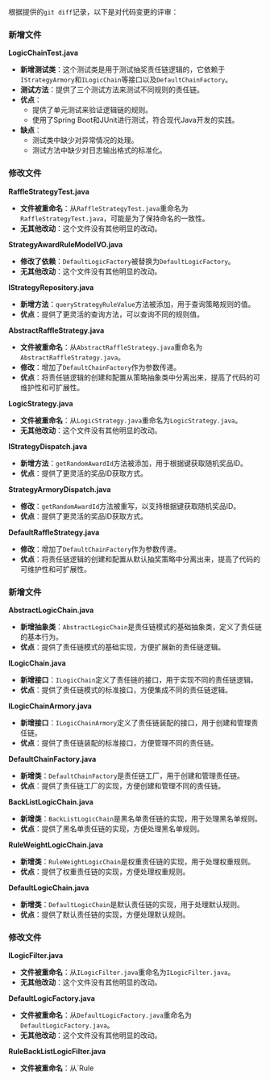 根据提供的`git diff`记录，以下是对代码变更的评审：

### 新增文件

**LogicChainTest.java**

- **新增测试类**：这个测试类是用于测试抽奖责任链逻辑的，它依赖于`IStrategyArmory`和`ILogicChain`等接口以及`DefaultChainFactory`。
- **测试方法**：提供了三个测试方法来测试不同规则的责任链。
- **优点**：
  - 提供了单元测试来验证逻辑链的规则。
  - 使用了Spring Boot和JUnit进行测试，符合现代Java开发的实践。
- **缺点**：
  - 测试类中缺少对异常情况的处理。
  - 测试方法中缺少对日志输出格式的标准化。

### 修改文件

**RaffleStrategyTest.java**

- **文件被重命名**：从`RaffleStrategyTest.java`重命名为`RaffleStrategyTest.java`，可能是为了保持命名的一致性。
- **无其他改动**：这个文件没有其他明显的改动。

**StrategyAwardRuleModelVO.java**

- **修改了依赖**：`DefaultLogicFactory`被替换为`DefaultLogicFactory`。
- **无其他改动**：这个文件没有其他明显的改动。

**IStrategyRepository.java**

- **新增方法**：`queryStrategyRuleValue`方法被添加，用于查询策略规则的值。
- **优点**：提供了更灵活的查询方法，可以查询不同的规则值。

**AbstractRaffleStrategy.java**

- **文件被重命名**：从`AbstractRaffleStrategy.java`重命名为`AbstractRaffleStrategy.java`。
- **修改**：增加了`DefaultChainFactory`作为参数传递。
- **优点**：将责任链逻辑的创建和配置从策略抽象类中分离出来，提高了代码的可维护性和可扩展性。

**LogicStrategy.java**

- **文件被重命名**：从`LogicStrategy.java`重命名为`LogicStrategy.java`。
- **无其他改动**：这个文件没有其他明显的改动。

**IStrategyDispatch.java**

- **新增方法**：`getRandomAwardId`方法被添加，用于根据键获取随机奖品ID。
- **优点**：提供了更灵活的奖品ID获取方式。

**StrategyArmoryDispatch.java**

- **修改**：`getRandomAwardId`方法被重写，以支持根据键获取随机奖品ID。
- **优点**：提供了更灵活的奖品ID获取方式。

**DefaultRaffleStrategy.java**

- **修改**：增加了`DefaultChainFactory`作为参数传递。
- **优点**：将责任链逻辑的创建和配置从默认抽奖策略中分离出来，提高了代码的可维护性和可扩展性。

### 新增文件

**AbstractLogicChain.java**

- **新增抽象类**：`AbstractLogicChain`是责任链模式的基础抽象类，定义了责任链的基本行为。
- **优点**：提供了责任链模式的基础实现，方便扩展新的责任链逻辑。

**ILogicChain.java**

- **新增接口**：`ILogicChain`定义了责任链的接口，用于实现不同的责任链逻辑。
- **优点**：提供了责任链模式的标准接口，方便集成不同的责任链逻辑。

**ILogicChainArmory.java**

- **新增接口**：`ILogicChainArmory`定义了责任链装配的接口，用于创建和管理责任链。
- **优点**：提供了责任链装配的标准接口，方便管理不同的责任链。

**DefaultChainFactory.java**

- **新增类**：`DefaultChainFactory`是责任链工厂，用于创建和管理责任链。
- **优点**：提供了责任链工厂的实现，方便创建和管理不同的责任链。

**BackListLogicChain.java**

- **新增类**：`BackListLogicChain`是黑名单责任链的实现，用于处理黑名单规则。
- **优点**：提供了黑名单责任链的实现，方便处理黑名单规则。

**RuleWeightLogicChain.java**

- **新增类**：`RuleWeightLogicChain`是权重责任链的实现，用于处理权重规则。
- **优点**：提供了权重责任链的实现，方便处理权重规则。

**DefaultLogicChain.java**

- **新增类**：`DefaultLogicChain`是默认责任链的实现，用于处理默认规则。
- **优点**：提供了默认责任链的实现，方便处理默认规则。

### 修改文件

**ILogicFilter.java**

- **文件被重命名**：从`ILogicFilter.java`重命名为`ILogicFilter.java`。
- **无其他改动**：这个文件没有其他明显的改动。

**DefaultLogicFactory.java**

- **文件被重命名**：从`DefaultLogicFactory.java`重命名为`DefaultLogicFactory.java`。
- **无其他改动**：这个文件没有其他明显的改动。

**RuleBackListLogicFilter.java**

- **文件被重命名**：从`Rule